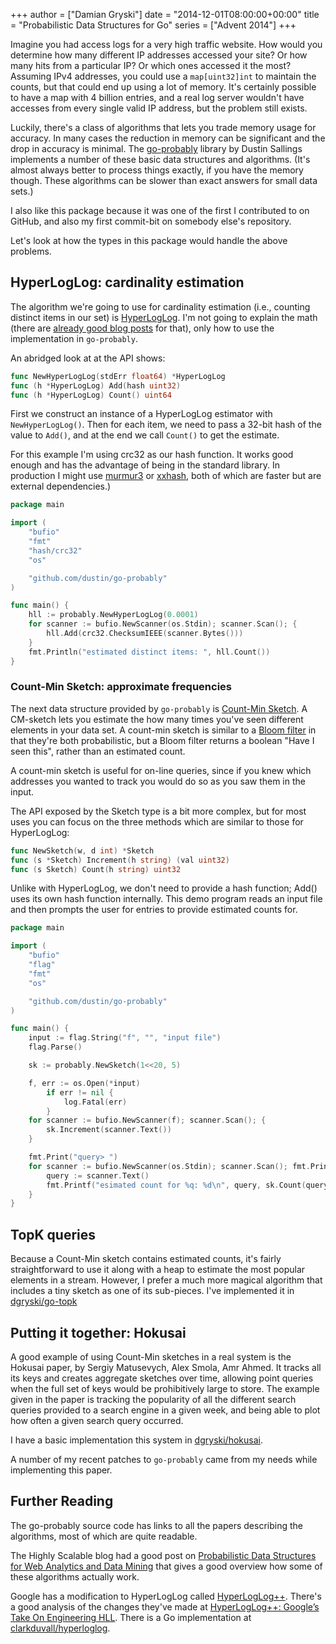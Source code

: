 +++
author = ["Damian Gryski"]
date = "2014-12-01T08:00:00+00:00"
title = "Probabilistic Data Structures for Go"
series = ["Advent 2014"]
+++

Imagine you had access logs for a very high traffic website.  How would you
determine how many different IP addresses accessed your site?  Or how many hits
from a particular IP?  Or which ones accessed it the most?  Assuming IPv4
addresses, you could use a `map[uint32]int` to maintain the counts, but that
could end up using a lot of memory.  It's certainly possible to have a map with
4 billion entries, and a real log server wouldn't have accesses from every
single valid IP address, but the problem still exists.

Luckily, there's a class of algorithms that lets you trade memory usage for
accuracy.  In many cases the reduction in memory can be significant and the
drop in accuracy is minimal.  The
[go-probably](https://github.com/dustin/go-probably) library by Dustin Sallings
implements a number of these basic data structures and algorithms.  (It's
almost always better to process things exactly, if you have the memory though.
These algorithms can be slower than exact answers for small data sets.)

I also like this package because it was one of the first I contributed to on
GitHub, and also my first commit-bit on somebody else's repository.

Let's look at how the types in this package would handle the above problems.

## HyperLogLog: cardinality estimation

The algorithm we're going to use for cardinality estimation (i.e., counting
distinct items in our set) is
[HyperLogLog](https://en.wikipedia.org/wiki/HyperLogLog).   I'm not going to
explain the math (there are [already good  blog
posts](http://research.neustar.biz/2012/10/25/sketch-of-the-day-hyperloglog-cornerstone-of-a-big-data-infrastructure/)
for that), only how to use the implementation in `go-probably`.

An abridged look at at the API shows:

```go
func NewHyperLogLog(stdErr float64) *HyperLogLog
func (h *HyperLogLog) Add(hash uint32)
func (h *HyperLogLog) Count() uint64
```

First we construct an instance of a HyperLogLog estimator with
`NewHyperLogLog()`.  Then for each item, we need to pass a 32-bit hash of the
value to `Add()`, and at the end we call `Count()` to get the estimate.

For this example I'm using crc32 as our hash function.  It works good enough
and has the advantage of being in the standard library.  In production I might
use [murmur3](https://github.com/spaolacci/murmur3) or
[xxhash](https://github.com/vova616/xxhash), both of which are faster but are
external dependencies.)

```go
package main

import (
	"bufio"
	"fmt"
	"hash/crc32"
	"os"

	"github.com/dustin/go-probably"
)

func main() {
	hll := probably.NewHyperLogLog(0.0001)
	for scanner := bufio.NewScanner(os.Stdin); scanner.Scan(); {
		hll.Add(crc32.ChecksumIEEE(scanner.Bytes()))
	}
	fmt.Println("estimated distinct items: ", hll.Count())
}
```

### Count-Min Sketch: approximate frequencies

The next data structure provided by `go-probably` is [Count-Min
Sketch](https://en.wikipedia.org/wiki/Count%E2%80%93min_sketch).  A CM-sketch
lets you estimate the how many times you've seen different elements in your
data set.  A count-min sketch is similar to a [Bloom
filter](https://en.wikipedia.org/wiki/Bloom_filter) in that they're both
probabilistic, but a Bloom filter returns a boolean "Have I seen this", rather
than an estimated count.

A count-min sketch is useful for on-line queries, since if you knew which
addresses you wanted to track you would do so as you saw them in the input.

The API exposed by the Sketch type is a bit more complex, but for most uses you
can focus on the three methods which are similar to those for HyperLogLog:

```go
func NewSketch(w, d int) *Sketch
func (s *Sketch) Increment(h string) (val uint32)
func (s Sketch) Count(h string) uint32
```

Unlike with HyperLogLog, we don't need to provide a hash function; Add() uses
its own hash function internally.  This demo program reads an input file and
then prompts the user for entries to provide estimated counts for.

```go
package main

import (
	"bufio"
	"flag"
	"fmt"
	"os"

	"github.com/dustin/go-probably"
)

func main() {
	input := flag.String("f", "", "input file")
	flag.Parse()

	sk := probably.NewSketch(1<<20, 5)

	f, err := os.Open(*input)
        if err != nil {
            log.Fatal(err)
        }
	for scanner := bufio.NewScanner(f); scanner.Scan(); {
		sk.Increment(scanner.Text())
	}

	fmt.Print("query> ")
	for scanner := bufio.NewScanner(os.Stdin); scanner.Scan(); fmt.Print("query> ") {
		query := scanner.Text()
		fmt.Printf("esimated count for %q: %d\n", query, sk.Count(query))
	}
}
```

## TopK queries

Because a Count-Min sketch contains estimated counts, it's fairly
straightforward to use it along with a heap to estimate the most popular
elements in a stream.  However, I prefer a much more magical algorithm that
includes a tiny sketch as one of its sub-pieces.  I've implemented it in
[dgryski/go-topk](https://github.com/dgryski/go-topk)

## Putting it together: Hokusai

A good example of using Count-Min sketches in a real system is the Hokusai
paper, by Sergiy Matusevych, Alex Smola, Amr Ahmed.  It tracks all its keys and
creates aggregate sketches over time, allowing point queries when the full set
of keys would be prohibitively large to store.  The example given in the paper
is tracking the popularity of all the different search queries provided to a
search engine in a given week, and being able to plot how often a given search
query occurred.

I have a basic implementation this system in
[dgryski/hokusai](https://github.com/dgryski/hokusai).

A number of my recent patches to `go-probably` came from my needs while
implementing this paper.

## Further Reading

The go-probably source code has links to all the papers describing the
algorithms, most of which are quite readable.

The Highly Scalable blog had a good post on [Probabilistic Data Structures for
Web Analytics and Data
Mining](https://highlyscalable.wordpress.com/2012/05/01/probabilistic-structures-web-analytics-data-mining/)
that gives a good overview how some of these algorithms actually work.

Google has a modification to HyperLogLog called
[HyperLogLog++](http://research.google.com/pubs/pub40671.html). There's a good
analysis of the changes they've made at [HyperLogLog++: Google’s Take On
Engineering
HLL](http://research.neustar.biz/2013/01/24/hyperloglog-googles-take-on-engineering-hll/).
There is a Go implementation at
[clarkduvall/hyperloglog](https://github.com/clarkduvall/hyperloglog).
